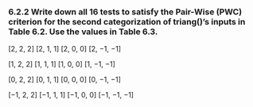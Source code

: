 ### 6.2.2 Write down all 16 tests to satisfy the Pair-Wise (PWC) criterion for the second categorization of triang()’s inputs in Table 6.2. Use the values in Table 6.3.

[2, 2, 2] [2, 1, 1]  [2, 0, 0] [2, −1, −1]

[1, 2, 2] [1, 1, 1] [1, 0, 0] [1, −1, −1]

[0, 2, 2] [0, 1, 1] [0, 0, 0] [0, −1, −1]

[−1, 2, 2] [−1, 1, 1] [−1, 0, 0] [−1, −1, −1]
